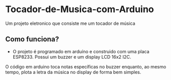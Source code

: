# Tocador-de-Musica-com-Arduino
Um projeto eletronico que consiste me um tocador de música

## Como funciona?

- O projeto é programado em arduíno e construido com uma placa ESP8233. Possui um buzzer e um display LCD 16x2 I2C.

O código em arduino toca notas específicas no buzzer enquanto, ao mesmo tempo, plota a letra da música no display de forma bem simples.

